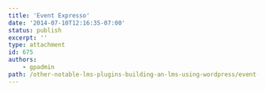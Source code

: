 ```yaml
---
title: 'Event Expresso'
date: '2014-07-10T12:16:35-07:00'
status: publish
excerpt: ''
type: attachment
id: 675
authors:
    - gpadmin
path: /other-notable-lms-plugins-building-an-lms-using-wordpress/event-expresso
---
```

<!DOCTYPE html PUBLIC "-//W3C//DTD HTML 4.0 Transitional//EN" "http://www.w3.org/TR/REC-html40/loose.dtd">
<?xml encoding="UTF-8">
